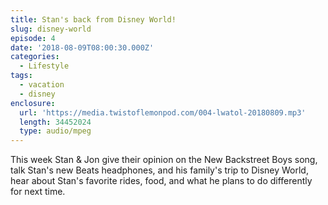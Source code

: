 ```yaml
---
title: Stan's back from Disney World!
slug: disney-world
episode: 4
date: '2018-08-09T08:00:30.000Z'
categories:
  - Lifestyle
tags:
  - vacation
  - disney
enclosure:
  url: 'https://media.twistoflemonpod.com/004-lwatol-20180809.mp3'
  length: 34452024
  type: audio/mpeg
---
```


This week Stan & Jon give their opinion on the New Backstreet Boys song, talk Stan's new Beats headphones, and his family's trip to Disney World, hear about Stan's favorite rides, food, and what he plans to do differently for next time.

